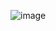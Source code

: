 ![image](https://github.com/Mogana004/code.Java/assets/92911280/e9996a05-8e07-4fbc-a3c6-b9369bf1c615)
